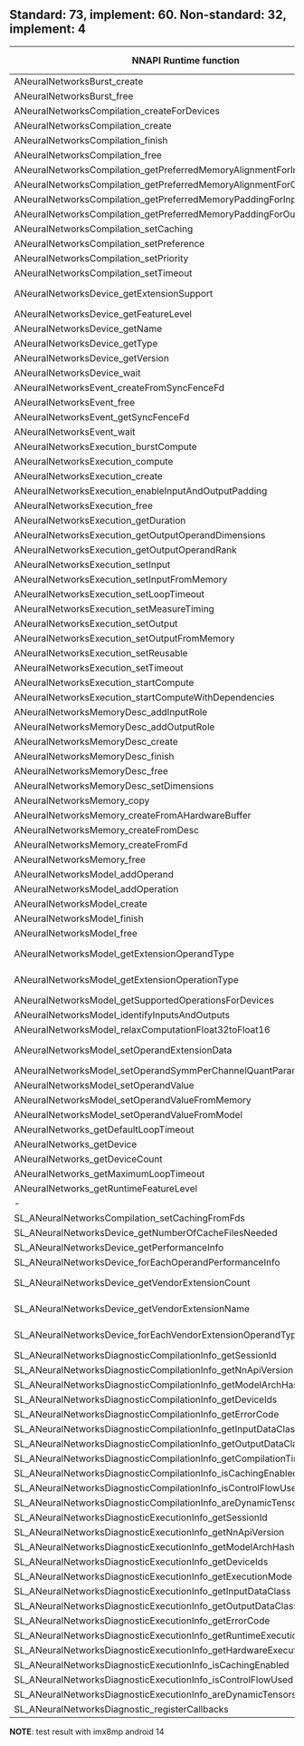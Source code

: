## Standard: 73, implement: 60. Non-standard: 32, implement: 4

| NNAPI Runtime function                                                    | Status | feature level |
| -                                                                         | -      | -             |
| ANeuralNetworksBurst_create                                               | No     | 5             |
| ANeuralNetworksBurst_free                                                 | No     | 5             |
| ANeuralNetworksCompilation_createForDevices                               | Yes    | 5             |
| ANeuralNetworksCompilation_create                                         | Yes    | 5             |
| ANeuralNetworksCompilation_finish                                         | Yes    | 5             |
| ANeuralNetworksCompilation_free                                           | Yes    | 5             |
| ANeuralNetworksCompilation_getPreferredMemoryAlignmentForInput            | No     | 5             |
| ANeuralNetworksCompilation_getPreferredMemoryAlignmentForOutput           | No     | 5             |
| ANeuralNetworksCompilation_getPreferredMemoryPaddingForInput              | No     | 5             |
| ANeuralNetworksCompilation_getPreferredMemoryPaddingForOutput             | No     | 5             |
| ANeuralNetworksCompilation_setCaching                                     | Yes    | 5             |
| ANeuralNetworksCompilation_setPreference                                  | Yes    | 5             |
| ANeuralNetworksCompilation_setPriority                                    | Yes    | 5             |
| ANeuralNetworksCompilation_setTimeout                                     | Yes    | 5             |
| ANeuralNetworksDevice_getExtensionSupport                                 | Won't Support | 5      |
| ANeuralNetworksDevice_getFeatureLevel                                     | Yes    | 5             |
| ANeuralNetworksDevice_getName                                             | Yes    | 5             |
| ANeuralNetworksDevice_getType                                             | Yes    | 5             |
| ANeuralNetworksDevice_getVersion                                          | Yes    | 5             |
| ANeuralNetworksDevice_wait                                                | No     | 5             |
| ANeuralNetworksEvent_createFromSyncFenceFd                                | Yes    | 5             |
| ANeuralNetworksEvent_free                                                 | Yes    | 5             |
| ANeuralNetworksEvent_getSyncFenceFd                                       | Yes    | 5             |
| ANeuralNetworksEvent_wait                                                 | Yes    | 5             |
| ANeuralNetworksExecution_burstCompute                                     | No     | 5             |
| ANeuralNetworksExecution_compute                                          | Yes    | 5             |
| ANeuralNetworksExecution_create                                           | Yes    | 5             |
| ANeuralNetworksExecution_enableInputAndOutputPadding                      | No     | 5             |
| ANeuralNetworksExecution_free                                             | Yes    | 5             |
| ANeuralNetworksExecution_getDuration                                      | Yes    | 5             |
| ANeuralNetworksExecution_getOutputOperandDimensions                       | Yes    | 5             |
| ANeuralNetworksExecution_getOutputOperandRank                             | Yes    | 5             |
| ANeuralNetworksExecution_setInput                                         | Yes    | 5             |
| ANeuralNetworksExecution_setInputFromMemory                               | Yes    | 5             |
| ANeuralNetworksExecution_setLoopTimeout                                   | Yes    | 5             |
| ANeuralNetworksExecution_setMeasureTiming                                 | Yes    | 5             |
| ANeuralNetworksExecution_setOutput                                        | Yes    | 5             |
| ANeuralNetworksExecution_setOutputFromMemory                              | Yes    | 5             |
| ANeuralNetworksExecution_setReusable                                      | Yes    | 5             |
| ANeuralNetworksExecution_setTimeout                                       | Yes    | 5             |
| ANeuralNetworksExecution_startCompute                                     | Yes    | 5             |
| ANeuralNetworksExecution_startComputeWithDependencies                     | Yes    | 5             |
| ANeuralNetworksMemoryDesc_addInputRole                                    | Yes    | 5             |
| ANeuralNetworksMemoryDesc_addOutputRole                                   | Yes    | 5             |
| ANeuralNetworksMemoryDesc_create                                          | Yes    | 5             |
| ANeuralNetworksMemoryDesc_finish                                          | Yes    | 5             |
| ANeuralNetworksMemoryDesc_free                                            | Yes    | 5             |
| ANeuralNetworksMemoryDesc_setDimensions                                   | Yes    | 5             |
| ANeuralNetworksMemory_copy                                                | Yes    | 5             |
| ANeuralNetworksMemory_createFromAHardwareBuffer                           | Yes    | 5             |
| ANeuralNetworksMemory_createFromDesc                                      | Yes    | 5             |
| ANeuralNetworksMemory_createFromFd                                        | Yes    | 5             |
| ANeuralNetworksMemory_free                                                | Yes    | 5             |
| ANeuralNetworksModel_addOperand                                           | Yes    | 5             |
| ANeuralNetworksModel_addOperation                                         | Yes    | 5             |
| ANeuralNetworksModel_create                                               | Yes    | 5             |
| ANeuralNetworksModel_finish                                               | Yes    | 5             |
| ANeuralNetworksModel_free                                                 | Yes    | 5             |
| ANeuralNetworksModel_getExtensionOperandType                              | Won't support | 5      |
| ANeuralNetworksModel_getExtensionOperationType                            | Won't Support | 5      |
| ANeuralNetworksModel_getSupportedOperationsForDevices                     | Yes    | 5             |
| ANeuralNetworksModel_identifyInputsAndOutputs                             | Yes    | 5             |
| ANeuralNetworksModel_relaxComputationFloat32toFloat16                     | Yes    | 5             |
| ANeuralNetworksModel_setOperandExtensionData                              | won't suppoprt | 5     |
| ANeuralNetworksModel_setOperandSymmPerChannelQuantParams                  | Yes    | 5             |
| ANeuralNetworksModel_setOperandValue                                      | Yes    | 5             |
| ANeuralNetworksModel_setOperandValueFromMemory                            | Yes    | 5             |
| ANeuralNetworksModel_setOperandValueFromModel                             | Yes    | 5             |
| ANeuralNetworks_getDefaultLoopTimeout                                     | Yes    | 5             |
| ANeuralNetworks_getDevice                                                 | Yes    | 5             |
| ANeuralNetworks_getDeviceCount                                            | Yes    | 5             |
| ANeuralNetworks_getMaximumLoopTimeout                                     | Yes    | 5             |
| ANeuralNetworks_getRuntimeFeatureLevel                                    | Yes    | 5             |
| - | - | - | - |
| SL_ANeuralNetworksCompilation_setCachingFromFds                           | Yes    | 5             |
| SL_ANeuralNetworksDevice_getNumberOfCacheFilesNeeded                      | Yes    | 5             |
| SL_ANeuralNetworksDevice_getPerformanceInfo                               | Yes    | 5             |
| SL_ANeuralNetworksDevice_forEachOperandPerformanceInfo                    | Yes    | 5             |
| SL_ANeuralNetworksDevice_getVendorExtensionCount                          | won't suppoprt | 5     |
| SL_ANeuralNetworksDevice_getVendorExtensionName                           | won't suppoprt | 5     |
| SL_ANeuralNetworksDevice_forEachVendorExtensionOperandTypeInformation     | won't suppoprt | 5     |
| SL_ANeuralNetworksDiagnosticCompilationInfo_getSessionId                  | No     | 5             |
| SL_ANeuralNetworksDiagnosticCompilationInfo_getNnApiVersion               | No     | 5             |
| SL_ANeuralNetworksDiagnosticCompilationInfo_getModelArchHash              | No     | 5             |
| SL_ANeuralNetworksDiagnosticCompilationInfo_getDeviceIds                  | No     | 5             |
| SL_ANeuralNetworksDiagnosticCompilationInfo_getErrorCode                  | No     | 5             |
| SL_ANeuralNetworksDiagnosticCompilationInfo_getInputDataClass             | No     | 5             |
| SL_ANeuralNetworksDiagnosticCompilationInfo_getOutputDataClass            | No     | 5             |
| SL_ANeuralNetworksDiagnosticCompilationInfo_getCompilationTimeNanos       | No     | 5             |
| SL_ANeuralNetworksDiagnosticCompilationInfo_isCachingEnabled              | No     | 5             |
| SL_ANeuralNetworksDiagnosticCompilationInfo_isControlFlowUsed             | No     | 5             |
| SL_ANeuralNetworksDiagnosticCompilationInfo_areDynamicTensorsUsed         | No     | 5             |
| SL_ANeuralNetworksDiagnosticExecutionInfo_getSessionId                    | No     | 5             |
| SL_ANeuralNetworksDiagnosticExecutionInfo_getNnApiVersion                 | No     | 5             |
| SL_ANeuralNetworksDiagnosticExecutionInfo_getModelArchHash                | No     | 5             |
| SL_ANeuralNetworksDiagnosticExecutionInfo_getDeviceIds                    | No     | 5             |
| SL_ANeuralNetworksDiagnosticExecutionInfo_getExecutionMode                | No     | 5             |
| SL_ANeuralNetworksDiagnosticExecutionInfo_getInputDataClass               | No     | 5             |
| SL_ANeuralNetworksDiagnosticExecutionInfo_getOutputDataClass              | No     | 5             |
| SL_ANeuralNetworksDiagnosticExecutionInfo_getErrorCode                    | No     | 5             |
| SL_ANeuralNetworksDiagnosticExecutionInfo_getRuntimeExecutionTimeNanos    | No     | 5             |
| SL_ANeuralNetworksDiagnosticExecutionInfo_getHardwareExecutionTimeNanos   | No     | 5             |
| SL_ANeuralNetworksDiagnosticExecutionInfo_isCachingEnabled                | No     | 5             |
| SL_ANeuralNetworksDiagnosticExecutionInfo_isControlFlowUsed               | No     | 5             |
| SL_ANeuralNetworksDiagnosticExecutionInfo_areDynamicTensorsUsed           | No     | 5             |
| SL_ANeuralNetworksDiagnostic_registerCallbacks                            | No     | 5             |

**NOTE**: test result with imx8mp android 14